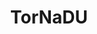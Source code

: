 ---
title: "TorNaDU"
year: 2022
lang: "Portuguese"
tab: "https://debatecompetitivo.herokuapp.com/tornadu_2022/"
country: "Portugal"
city: "Braga"
ca: ['Hermione', 'Bee Barbosa', 'Frederico Oliveira', 'Tomás Correia', 'Klaudia Maciejewska']
isMajor: False
layout: "tournament"
categories: ["tournaments"]
---
